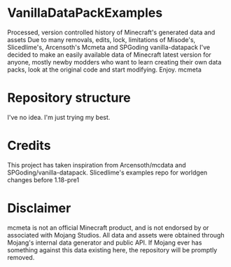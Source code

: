 # VanillaDataPackExamples
Processed, version controlled history of Minecraft's generated data and assets
Due to many removals, edits, lock, limitations of Misode's, Slicedlime's, Arcensoth's Mcmeta and SPGoding vanilla-datapack I've decided to make an easily available data of Minecraft latest version for anyone, mostly newby modders who want to learn creating their own data packs, look at the original code and start modifying. Enjoy.
mcmeta

# Repository structure
I've no idea. I'm just trying my best.

# Credits
This project has taken inspiration from Arcensoth/mcdata and SPGoding/vanilla-datapack.
Slicedlime's examples repo for worldgen changes before 1.18-pre1

# Disclaimer
mcmeta is not an official Minecraft product, and is not endorsed by or associated with Mojang Studios. All data and assets were obtained through Mojang's internal data generator and public API. If Mojang ever has something against this data existing here, the repository will be promptly removed.
